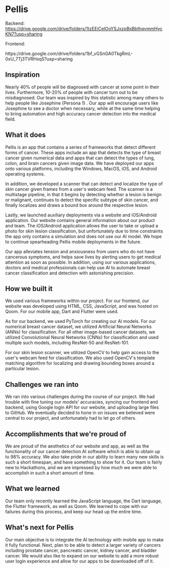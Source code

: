 # Pellis

Backend:
https://drive.google.com/drive/folders/1tzEEiCelOoYSJxzpBsBbthqymmHycKN7?usp=sharing
<p>Frontend:</p>
https://drive.google.com/drive/folders/1bf_vGSnGA0TkgRmL-0xU_7Tj3TVRHxqS?usp=sharing

## Inspiration
Nearly 40% of people will be diagnosed with cancer at some point in their lives. Furthermore, 10-20% of people with cancer turn out to be misdiagnosed. Our team was inspired by this statistic among many others to help people like Josephine (Persona 1) . Our app will encourage users like Josephine to see a doctor when necessary, while at the same time helping to bring automation and high accuracy cancer detection into the medical field.

## What it does
Pellis is an app that contains a series of frameworks that detect different forms of cancer. These apps include an app that detects the type of breast cancer given numerical data and apps that can detect the types of lung, colon, and brain cancers given image data. We have deployed our apps onto various platforms, including the Windows, MacOS, iOS, and Android operating systems. 

In addition, we developed a scanner that can detect and localize the type of skin cancer given frames from a user's webcam feed. The scanner is a multistage pipeline, in that it begins by detecting whether a lesion is benign or malignant, continues to detect the specific subtype of skin cancer, and finally localizes and draws a bound box around the respective lesion.

Lastly, we launched auxiliary deployments via a website and iOS/Android application. Our website contains general information about our product and team. The iOS/Android application allows the user to take or upload a photo for skin lesion classification, but unfortunately due to time constraints the app only contains a simulation and does not use our AI model. We hope to continue spearheading Pellis mobile deployments in the future.

Our app alleviates tension and anxiousness from users who do not have cancerous symptoms, and helps save lives by alerting users to get medical attention as soon as possible. In addition, using our various applications, doctors and medical professionals can help use AI to automate breast cancer classification and detection with astonishing precision.

## How we built it
We used various frameworks within our project. For our frontend, our website was developed using HTML, CSS, JavaScript, and was hosted on Qoom. For our mobile app, Dart and Flutter were used.

As for our backend, we used PyTorch for creating our AI models. For our numerical breast cancer dataset, we utilized Artificial Neural Networks (ANNs) for classification. For all other image-based cancer datasets, we utilized Convolutional Neural Networks (CNNs) for classification and used multiple such models, including ResNet-50 and ResNet-101. 

For our skin lesion scanner, we utilized OpenCV to help gain access to the user's webcam feed for classification. We also used OpenCV's template matching algorithm for localizing and drawing bounding boxes around a particular lesion.

## Challenges we ran into
We ran into various challenges during the course of our project. We had trouble with fine tuning our models' accuracies, syncing our frontend and backend, using Google login API for our website, and uploading large files to GitHub. We eventually decided to hone in on issues we believed were central to our project, and unfortunately had to let go of others.

## Accomplishments that we're proud of
We are proud of the aesthetics of our website and app, as well as the functionality of our cancer detection AI software which is able to obtain up to 98% accuracy. We also take pride in our ability to learn many new skills is such a short timespan, and have something to show for it. Our team is fairly new to Hackathons, and we are impressed by how much we were able to accomplish in such a short amount of time.

## What we learned
Our team only recently learned the JavaScript language, the Dart language, the Flutter framework, as well as Qoom. We learned to cope with our failures during this process, and keep our head up the entire time. 

## What's next for Pellis
Our main objective is to integrate the AI technology with mobile app to make it fully functional. Next, plan to be able to detect a larger variety of cancers including prostate cancer, pancreatic cancer, kidney cancer, and bladder cancer. We would also like to expand on our website to add a more robust user login experience and allow for our apps to be downloaded off of it.
